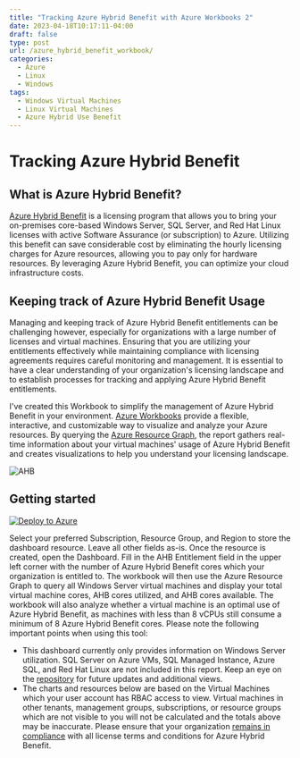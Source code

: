 ```yaml
---
title: "Tracking Azure Hybrid Benefit with Azure Workbooks 2"
date: 2023-04-18T10:17:11-04:00
draft: false
type: post
url: /azure_hybrid_benefit_workbook/
categories:
  - Azure
  - Linux
  - Windows
tags:
  - Windows Virtual Machines
  - Linux Virtual Machines
  - Azure Hybrid Use Benefit
---
```


# Tracking Azure Hybrid Benefit

## What is Azure Hybrid Benefit?
[Azure Hybrid Benefit](https://azure.microsoft.com/en-gb/pricing/hybrid-benefit/) is a licensing program that allows you to bring your on-premises core-based Windows Server, SQL Server, and Red Hat Linux licenses with active Software Assurance (or subscription) to Azure. Utilizing this benefit can save considerable cost by eliminating the hourly licensing charges for Azure resources, allowing you to pay only for hardware resources. By leveraging Azure Hybrid Benefit, you can optimize your cloud infrastructure costs.

## Keeping track of Azure Hybrid Benefit Usage
Managing and keeping track of Azure Hybrid Benefit entitlements can be challenging however, especially for organizations with a large number of licenses and virtual machines. Ensuring that you are utilizing your entitlements effectively while maintaining compliance with licensing agreements requires careful monitoring and management. It is essential to have a clear understanding of your organization's licensing landscape and to establish processes for tracking and applying Azure Hybrid Benefit entitlements.

I've created this Workbook to simplify the management of Azure Hybrid Benefit in your environment. [Azure Workbooks](https://learn.microsoft.com/en-us/azure/azure-monitor/visualize/workbooks-overview) provide a flexible, interactive, and customizable way to visualize and analyze your Azure resources. By querying the [Azure Resource Graph](https://learn.microsoft.com/en-us/azure/governance/resource-graph/overview), the report gathers real-time information about your virtual machines' usage of Azure Hybrid Benefit and creates visualizations to help you understand your licensing landscape.

![AHB](/ahb_dashboard_example.png)

## Getting started
[![Deploy to Azure](https://aka.ms/deploytoazurebutton)](https://portal.azure.com/#create/Microsoft.Template/uri/https%3A%2F%2Fraw.githubusercontent.com%2Frlowellfl%2Fazure_workbooks%2Fmain%2Fhybrid_benefit_tracker_workbook.json)

Select your preferred Subscription, Resource Group, and Region to store the dashboard resource. Leave all other fields as-is.
Once the resource is created, open the Dashboard.
Fill in the AHB Entitlement field in the upper left corner with the number of Azure Hybrid Benefit cores which your organization is entitled to.
The workbook will then use the Azure Resource Graph to query all Windows Server virtual machines and display your total virtual machine cores, AHB cores utilized, and AHB cores available.
The workbook will also analyze whether a virtual machine is an optimal use of Azure Hybrid Benefit, as machines with less than 8 vCPUs still consume a minimum of 8 Azure Hybrid Benefit cores.
Please note the following important points when using this tool:

* This dashboard currently only provides information on Windows Server utilization. SQL Server on Azure VMs, SQL Managed Instance, Azure SQL, and Red Hat Linux are not included in this report. Keep an eye on the [repository](https://github.com/rlowellfl/azure_hybrid_benefit_workbook) for future updates and additional views.
* The charts and resources below are based on the Virtual Machines which your user account has RBAC access to view. Virtual machines in other tenants, management groups, subscriptions, or resource groups which are not visible to you will not be calculated and the totals above may be inaccurate. Please ensure that your organization [remains in compliance](https://learn.microsoft.com/en-us/windows-server/get-started/azure-hybrid-benefit?source=recommendations#how-to-maintain-compliance) with all license terms and conditions for Azure Hybrid Benefit.